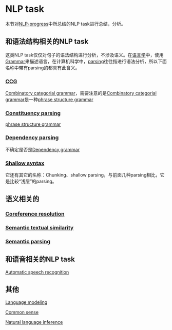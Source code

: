# NLP task

本节对[NLP-progress](https://nlpprogress.com/)中所总结的NLP task进行总结，分析。

## 和语法结构相关的NLP task

这类NLP task仅仅对句子的语法结构进行分析，不涉及语义。在[语言学](https://en.wikipedia.org/wiki/Linguistics)中，使用[Grammar](https://en.wikipedia.org/wiki/Grammar)来描述语言，在计算机科学中，[parsing](https://en.wikipedia.org/wiki/Parsing)往往指进行语法分析，所以下面名称中带有parsing的都具有此含义。

### [CCG](https://nlpprogress.com/english/ccg.html)

[Combinatory categorial grammar](https://en.wikipedia.org/wiki/Combinatory_categorial_grammar)，需要注意的是[Combinatory categorial grammar](https://en.wikipedia.org/wiki/Combinatory_categorial_grammar)是一种[phrase structure grammar](https://en.wikipedia.org/wiki/Phrase_structure_grammar)

### [Constituency parsing](https://nlpprogress.com/english/constituency_parsing.html)

[phrase structure grammar](https://en.wikipedia.org/wiki/Phrase_structure_grammar)

### [Dependency parsing](https://nlpprogress.com/english/dependency_parsing.html)	

不确定是否是[Dependency grammar](https://en.wikipedia.org/wiki/Dependency_grammar)



### [Shallow syntax](https://nlpprogress.com/english/shallow_syntax.html)

它还有其它的名称：Chunking、shallow parsing，与前面几种parsing相比，它是比较“浅层”的parsing。



## 语义相关的

### [Coreference resolution](https://nlpprogress.com/english/coreference_resolution.html)



### [Semantic textual similarity](https://nlpprogress.com/english/semantic_textual_similarity.html)



### [Semantic parsing](https://nlpprogress.com/english/semantic_parsing.html)





## 和语音相关的NLP task

[Automatic speech recognition](https://nlpprogress.com/english/automatic_speech_recognition.html)



## 其他

[Language modeling](https://nlpprogress.com/english/language_modeling.html)

[Common sense](https://nlpprogress.com/english/common_sense.html)





[Natural language inference](https://nlpprogress.com/english/natural_language_inference.html)


